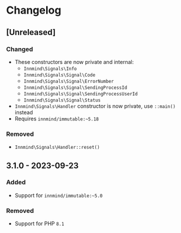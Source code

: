 # Changelog

## [Unreleased]

### Changed

- These constructors are now private and internal:
    - `Innmind\Signals\Info`
    - `Innmind\Signals\Signal\Code`
    - `Innmind\Signals\Signal\ErrorNumber`
    - `Innmind\Signals\Signal\SendingProcessId`
    - `Innmind\Signals\Signal\SendingProcessUserId`
    - `Innmind\Signals\Signal\Status`
- `Innmind\Signals\Handler` constructor is now private, use `::main()` instead
- Requires `innmind/immutable:~5.18`

### Removed

- `Innmind\Signals\Handler::reset()`

## 3.1.0 - 2023-09-23

### Added

- Support for `innmind/immutable:~5.0`

### Removed

- Support for PHP `8.1`
